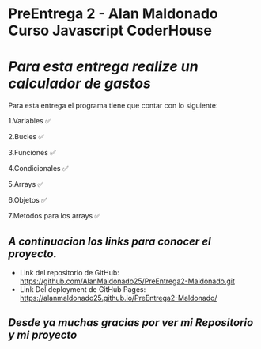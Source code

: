 # PreEntrega 2 - Alan Maldonado Curso Javascript CoderHouse

# _Para esta entrega realize un calculador de gastos_

Para esta entrega el programa tiene que contar con lo siguiente:

1.Variables ✅

2.Bucles ✅

3.Funciones ✅

4.Condicionales ✅

5.Arrays ✅

6.Objetos ✅

7.Metodos para los arrays ✅

## _A continuacion los links para conocer el proyecto._

- Link del repositorio de GitHub: https://github.com/AlanMaldonado25/PreEntrega2-Maldonado.git
- Link Del deployment de GitHub Pages: https://alanmaldonado25.github.io/PreEntrega2-Maldonado/

## _Desde ya muchas gracias por ver mi Repositorio y mi proyecto_